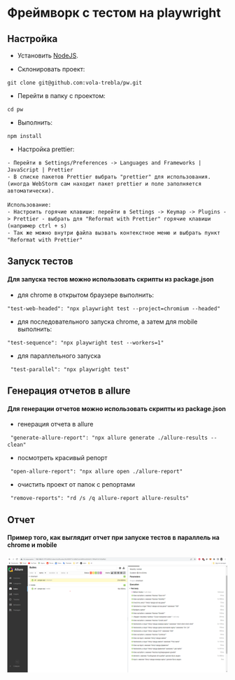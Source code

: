 # Фреймворк с тестом на playwright

## Настройка

- Установить [NodeJS](https://nodejs.org/en/download/).

- Склонировать проект:

```
git clone git@github.com:vola-trebla/pw.git
```

- Перейти в папку с проектом:

```
cd pw
```

- Выполнить:

```
npm install
```

- Настройка prettier:

```
- Перейти в Settings/Preferences -> Languages and Frameworks | JavaScript | Prettier
- В списке пакетов Prettier выбрать "prettier" для использования. (иногда WebStorm сам находит пакет prettier и поле заполняется автоматически).

Использование:
- Настроить горячие клавиши: перейти в Settings -> Keymap -> Plugins -> Prettier - выбрать для "Reformat with Prettier" горячие клавиши (например ctrl + s)
- Так же можно внутри файла вызвать контекстное меню и выбрать пункт "Reformat with Prettier"
```

## Запуск тестов

#### Для запуска тестов можно использовать скрипты из package.json

- для chrome в открытом браузере выполнить:

```
"test-web-headed": "npx playwright test --project=chromium --headed"
```

- для последовательного запуска chrome, а затем для mobile выполнить:

```
"test-sequence": "npx playwright test --workers=1"
```

- для параллельного запуска

```
 "test-parallel": "npx playwright test"
```

## Генерация отчетов в allure

#### Для генерации отчетов можно использовать скрипты из package.json

- генерация отчета в allure

```
 "generate-allure-report": "npx allure generate ./allure-results --clean"
```

- посмотреть красивый репорт

```
 "open-allure-report": "npx allure open ./allure-report"
```

- очистить проект от папок с репортами

```
 "remove-reports": "rd /s /q allure-report allure-results"
```

## Отчет

#### Пример того, как выглядит отчет при запуске тестов в параллель на chrome и mobile

<picture>
    <img alt="Report" src="./assets/allurereport.png">
</picture>
